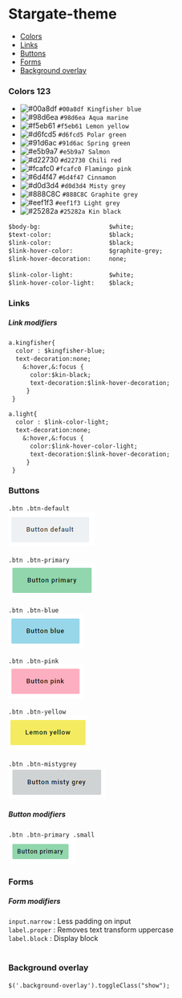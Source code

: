 # Stargate-theme

* [Colors](#colors)
* [Links](#links)
* [Buttons](#buttons)
* [Forms](#forms)
* [Background overlay](#background-overlay)


### Colors 123
- ![#00a8df](https://placehold.it/15/00a8df/000000?text=+) `#00a8df Kingfisher blue`
- ![#98d6ea](https://placehold.it/15/98d6ea/000000?text=+) `#98d6ea Aqua marine`
- ![#f5eb61](https://placehold.it/15/f5eb61/000000?text=+) `#f5eb61 Lemon yellow`
- ![#d6fcd5](https://placehold.it/15/d6fcd5/000000?text=+) `#d6fcd5 Polar green`
- ![#91d6ac](https://placehold.it/15/91d6ac/000000?text=+) `#91d6ac Spring green`
- ![#e5b9a7](https://placehold.it/15/e5b9a7/000000?text=+) `#e5b9a7 Salmon`
- ![#d22730](https://placehold.it/15/d22730/000000?text=+) `#d22730 Chili red`
- ![#fcafc0](https://placehold.it/15/fcafc0/000000?text=+) `#fcafc0 Flamingo pink`
- ![#6d4f47](https://placehold.it/15/6d4f47/000000?text=+) `#6d4f47 Cinnamon`
- ![#d0d3d4](https://placehold.it/15/d0d3d4/000000?text=+) `#d0d3d4 Misty grey`
- ![#888C8C](https://placehold.it/15/888C8C/000000?text=+) `#888C8C Graphite grey`
- ![#eef1f3](https://placehold.it/15/eef1f3/000000?text=+) `#eef1f3 Light grey`
- ![#25282a](https://placehold.it/15/25282a/000000?text=+) `#25282a Kin black`

```
$body-bg:                   $white;
$text-color:                $black;
$link-color:                $black;
$link-hover-color:          $graphite-grey;
$link-hover-decoration:     none;

$link-color-light:          $white;
$link-hover-color-light:    $black;
```

### Links

##### Link modifiers
```
a.kingfisher{
  color : $kingfisher-blue;
  text-decoration:none;
    &:hover,&:focus {
      color:$kin-black;
      text-decoration:$link-hover-decoration;
     }
 }
```

```
a.light{
  color : $link-color-light;
  text-decoration:none;
    &:hover,&:focus {
      color:$link-hover-color-light;
      text-decoration:$link-hover-decoration;
     }
 }
```

### Buttons
`.btn .btn-default`<br />
![Button default](https://github.com/kinnarps/Stargate-theme/blob/master/resources/button_default.PNG)

`.btn .btn-primary`<br />
![Button primary](https://github.com/kinnarps/Stargate-theme/blob/master/resources/button_primary.PNG)

`.btn .btn-blue`<br />
![Button blue](https://github.com/kinnarps/Stargate-theme/blob/master/resources/button_blue.PNG)

`.btn .btn-pink`<br />
![Button pink](https://github.com/kinnarps/Stargate-theme/blob/master/resources/button_pink.PNG)

`.btn .btn-yellow`<br />
![Button yellow](https://github.com/kinnarps/Stargate-theme/blob/master/resources/button_yellow.PNG)

`.btn .btn-mistygrey`<br />
![Button primary](https://github.com/kinnarps/Stargate-theme/blob/master/resources/button_mistygrey.PNG)

##### Button modifiers
`.btn .btn-primary .small`<br />
![Button primary small](https://github.com/kinnarps/Stargate-theme/blob/master/resources/button_primary_small.PNG)

### Forms

##### Form modifiers
`input.narrow` : Less padding on input<br />
`label.proper` : Removes text transform uppercase<br />
`label.block`  : Display block<br /><br />

### Background overlay
```
$('.background-overlay').toggleClass("show");
```
